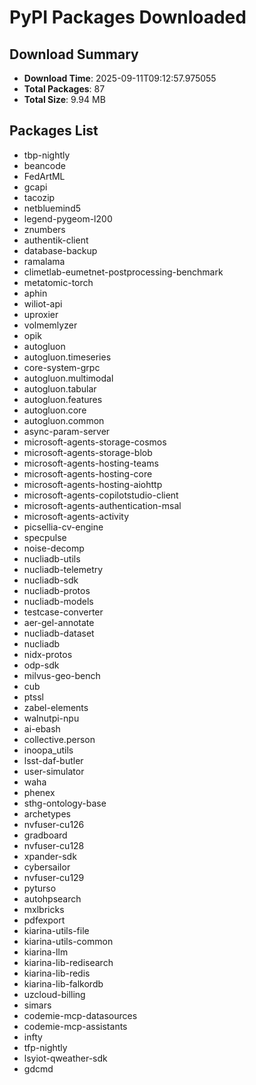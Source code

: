 # PyPI Packages Downloaded

## Download Summary
- **Download Time**: 2025-09-11T09:12:57.975055
- **Total Packages**: 87
- **Total Size**: 9.94 MB

## Packages List
- tbp-nightly
- beancode
- FedArtML
- gcapi
- tacozip
- netbluemind5
- legend-pygeom-l200
- znumbers
- authentik-client
- database-backup
- ramalama
- climetlab-eumetnet-postprocessing-benchmark
- metatomic-torch
- aphin
- wiliot-api
- uproxier
- volmemlyzer
- opik
- autogluon
- autogluon.timeseries
- core-system-grpc
- autogluon.multimodal
- autogluon.tabular
- autogluon.features
- autogluon.core
- autogluon.common
- async-param-server
- microsoft-agents-storage-cosmos
- microsoft-agents-storage-blob
- microsoft-agents-hosting-teams
- microsoft-agents-hosting-core
- microsoft-agents-hosting-aiohttp
- microsoft-agents-copilotstudio-client
- microsoft-agents-authentication-msal
- microsoft-agents-activity
- picsellia-cv-engine
- specpulse
- noise-decomp
- nucliadb-utils
- nucliadb-telemetry
- nucliadb-sdk
- nucliadb-protos
- nucliadb-models
- testcase-converter
- aer-gel-annotate
- nucliadb-dataset
- nucliadb
- nidx-protos
- odp-sdk
- milvus-geo-bench
- cub
- ptssl
- zabel-elements
- walnutpi-npu
- ai-ebash
- collective.person
- inoopa_utils
- lsst-daf-butler
- user-simulator
- waha
- phenex
- sthg-ontology-base
- archetypes
- nvfuser-cu126
- gradboard
- nvfuser-cu128
- xpander-sdk
- cybersailor
- nvfuser-cu129
- pyturso
- autohpsearch
- mxlbricks
- pdfexport
- kiarina-utils-file
- kiarina-utils-common
- kiarina-llm
- kiarina-lib-redisearch
- kiarina-lib-redis
- kiarina-lib-falkordb
- uzcloud-billing
- simars
- codemie-mcp-datasources
- codemie-mcp-assistants
- infty
- tfp-nightly
- lsyiot-qweather-sdk
- gdcmd
